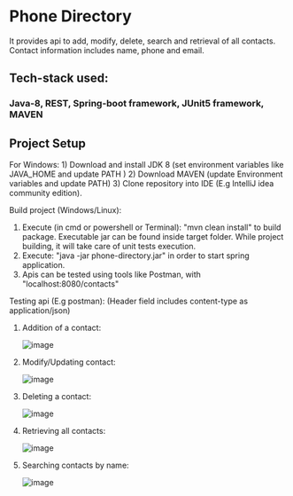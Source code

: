 # Phone Directory
It provides api to add, modify, delete, search and retrieval of all contacts. Contact information includes name, phone and email.

<h2> Tech-stack used: </h2>
<h3> Java-8, REST, Spring-boot framework, JUnit5 framework, MAVEN </h3>

<h2> Project Setup </h2>
For Windows:
1) Download and install JDK 8 (set environment variables like JAVA_HOME and update PATH )
2) Download MAVEN (update Environment variables and update PATH)
3) Clone repository into IDE (E.g IntelliJ idea community edition).

Build project (Windows/Linux):
1) Execute (in cmd or powershell or Terminal): "mvn clean install" to build package. Executable jar can be found inside target folder. While project building, it will take care of unit tests execution.
2) Execute: "java -jar phone-directory.jar" in order to start spring application.
3) Apis can be tested using tools like Postman, with "localhost:8080/contacts"

Testing api (E.g postman): (Header field includes content-type as application/json)
1) Addition of a contact:

   ![image](https://github.com/SanketKutumbe/phone-directory/assets/30076041/ea7609dc-355f-4912-8019-f1e32a6ee3bd)


3) Modify/Updating contact:

   ![image](https://github.com/SanketKutumbe/phone-directory/assets/30076041/acadf30f-cc5f-46c4-87ec-6370bcdea79e)


4) Deleting a contact:

   ![image](https://github.com/SanketKutumbe/phone-directory/assets/30076041/19206342-71cc-447b-be07-9f536a5cdf8d)


5) Retrieving all contacts:

   ![image](https://github.com/SanketKutumbe/phone-directory/assets/30076041/9878ee48-0d11-4596-8c8c-f612359b89f8)


7) Searching contacts by name:

   ![image](https://github.com/SanketKutumbe/magic-dice-game/assets/30076041/e7d57335-5886-4d29-b1e6-3fa637943db8)



   
   
